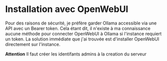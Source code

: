 # Installation avec OpenWebUI

Pour des raisons de sécurité, je préfère garder Ollama accessible via une API avec un Bearer token.
Cela étant dit, il n'existe à ma connaissance aucune méthode pour connecter OpenWebUI à Ollama si l'instance requiert un token.
La solution immédiate que j'ai trouvée est d'installer OpenWebUI directement sur l'instance.

**Attention** Il faut créer les identifants admins à la creation du serveur

